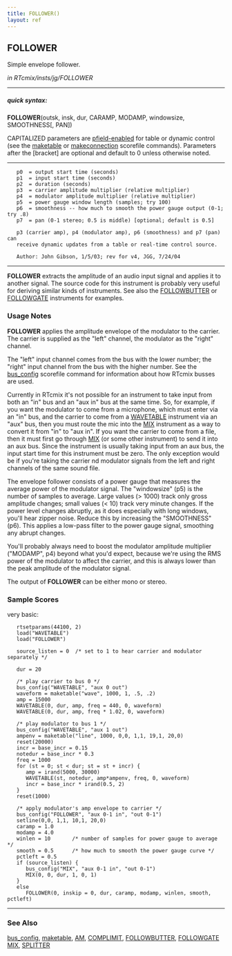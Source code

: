 ```yaml
---
title: FOLLOWER()
layout: ref
---
```


## FOLLOWER

Simple envelope follower.

*in RTcmix/insts/jg/FOLLOWER*  
  

-----

##### quick syntax:

**FOLLOWER**(outsk, insk, dur, CARAMP, MODAMP, windowsize, SMOOTHNESS\[,
PAN\])

CAPITALIZED parameters are [pfield-enabled](pfield-enabled.html) for
table or dynamic control (see the
[maketable](../scorefile/maketable.html) or
[makeconnection](../scorefile/makeconnection.html) scorefile
commands). Parameters after the \[bracket\] are optional and default to
0 unless otherwise noted.

-----

  

``` 
   p0  = output start time (seconds)
   p1  = input start time (seconds)
   p2  = duration (seconds)
   p3  = carrier amplitude multiplier (relative multiplier)
   p4  = modulator amplitude multiplier (relative multiplier)
   p5  = power gauge window length (samples; try 100)
   p6  = smoothness -- how much to smooth the power gauge output (0-1; try .8)
   p7  = pan (0-1 stereo; 0.5 is middle) [optional; default is 0.5]

   p3 (carrier amp), p4 (modulator amp), p6 (smoothness) and p7 (pan) can
   receive dynamic updates from a table or real-time control source.

   Author: John Gibson, 1/5/03; rev for v4, JGG, 7/24/04
```

  

-----

  
**FOLLOWER** extracts the amplitude of an audio input signal and applies
it to another signal. The source code for this instrument is probably
very useful for deriving similar kinds of instruments. See also the
[FOLLOWBUTTER](FOLLOWBUTTER.html) or [FOLLOWGATE](FOLLOWGATE.html)
instruments for examples.

### Usage Notes

**FOLLOWER** applies the amplitude envelope of the modulator to the
carrier. The carrier is supplied as the "left" channel, the modulator as
the "right" channel.

The "left" input channel comes from the bus with the lower number; the
"right" input channel from the bus with the higher number. See the
[bus\_config](../scorefile/bus_config.html) scorefile command for
information about how RTcmix busses are used.

Currently in RTcmix it's not possible for an instrument to take input
from both an "in" bus and an "aux in" bus at the same time. So, for
example, if you want the modulator to come from a microphone, which must
enter via an "in" bus, and the carrier to come from a
[WAVETABLE](WAVETABLE.html) instrument via an "aux" bus, then you must
route the mic into the [MIX](MIX.html) instrument as a way to convert it
from "in" to "aux in". If you want the carrier to come from a file, then
it must first go through [MIX](MIX.html) (or some other instrument) to
send it into an aux bus. Since the instrument is usually taking input
from an aux bus, the input start time for this instrument must be zero.
The only exception would be if you're taking the carrier nd modulator
signals from the left and right channels of the same sound file.

The envelope follower consists of a power gauge that measures the
average power of the modulator signal. The "windowsize" (p5) is the
number of samples to average. Large values (\> 1000) track only gross
amplitude changes; small values (\< 10) track very minute changes. If
the power level changes abruptly, as it does especially with long
windows, you'll hear zipper noise. Reduce this by increasing the
"SMOOTHNESS" (p6). This applies a low-pass filter to the power gauge
signal, smoothing any abrupt changes.

You'll probably always need to boost the modulator amplitude multiplier
("MODAMP", p4) beyond what you'd expect, because we're using the RMS
power of the modulator to affect the carrier, and this is always lower
than the peak amplitude of the modulator signal.

The output of **FOLLOWER** can be either mono or stereo.

### Sample Scores

very basic:

``` 
   rtsetparams(44100, 2)
   load("WAVETABLE")
   load("FOLLOWER")
   
   source_listen = 0  /* set to 1 to hear carrier and modulator separately */
   
   dur = 20
   
   /* play carrier to bus 0 */
   bus_config("WAVETABLE", "aux 0 out")
   waveform = maketable("wave", 1000, 1, .5, .2)
   amp = 15000
   WAVETABLE(0, dur, amp, freq = 440, 0, waveform)
   WAVETABLE(0, dur, amp, freq * 1.02, 0, waveform)
   
   /* play modulator to bus 1 */
   bus_config("WAVETABLE", "aux 1 out")
   ampenv = maketable("line", 1000, 0,0, 1,1, 19,1, 20,0)
   reset(20000)
   incr = base_incr = 0.15
   notedur = base_incr * 0.3
   freq = 1000
   for (st = 0; st < dur; st = st + incr) {
      amp = irand(5000, 30000)
      WAVETABLE(st, notedur, amp*ampenv, freq, 0, waveform)
      incr = base_incr * irand(0.5, 2)
   }
   reset(1000)
   
   /* apply modulator's amp envelope to carrier */
   bus_config("FOLLOWER", "aux 0-1 in", "out 0-1")
   setline(0,0, 1,1, 10,1, 20,0)
   caramp = 1.0
   modamp = 4.0
   winlen = 10       /* number of samples for power gauge to average */
   smooth = 0.5      /* how much to smooth the power gauge curve */
   pctleft = 0.5
   if (source_listen) {
      bus_config("MIX", "aux 0-1 in", "out 0-1")
      MIX(0, 0, dur, 1, 0, 1)
   }
   else
      FOLLOWER(0, inskip = 0, dur, caramp, modamp, winlen, smooth, pctleft)
```

  

-----

### See Also

[bus\_config](../scorefile/bus_config.html),
[maketable](../scorefile/maketable.html), [AM](AM.html),
[COMPLIMIT](COMPLIMIT.html), [FOLLOWBUTTER](FOLLOWBUTTER.html),
[FOLLOWGATE](FOLLOWGATE.html) [MIX](MIX.html), [SPLITTER](SPLITTER.html)
